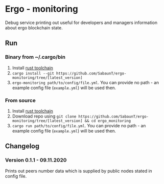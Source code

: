 # Ergo - monitoring
Debug service printing out useful for developers and managers information about ergo blockchain state.

## Run
### Binary from ~/.cargo/bin
1. Install [rust toolchain](https://github.com/rust-lang/rustup)
2. `cargo install --git https://github.com/SabaunT/ergo-monitoring/tree/[latest_version]`
3. `ergo-monitoring path/to/config/file.yml`. You can provide no path - an example config file (`example.yml`) will be used then.
### From source
1. Install [rust toolchain](https://github.com/rust-lang/rustup)
2. Download repo using `git clone https://github.com/SabaunT/ergo-monitoring/tree/[latest_version] && cd ergo_monitoring`
3. `cargo run path/to/config/file.yml`. You can provide no path - an example config file (`example.yml`) will be used then.


## Changelog
### Version 0.1.1 - 09.11.2020
Prints out peers number data which is supplied by public nodes stated in config file.
